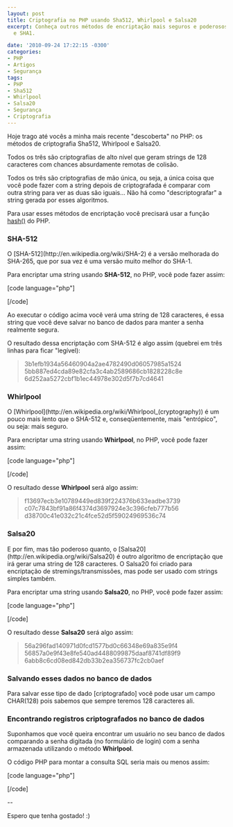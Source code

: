 ```yaml
---
layout: post
title: Criptografia no PHP usando Sha512, Whirlpool e Salsa20
excerpt: Conheça outros métodos de encriptação mais seguros e poderosos que o MD5
  e SHA1.

date: '2010-09-24 17:22:15 -0300'
categories:
- PHP
- Artigos
- Segurança
tags:
- PHP
- Sha512
- Whirlpool
- Salsa20
- Segurança
- Criptografia
---
```

Hoje trago até vocês a minha mais recente "descoberta" no PHP: os métodos de criptografia Sha512, Whirlpool e Salsa20.

Todos os três são criptografias de alto nível que geram strings de 128 caracteres com chances absurdamente remotas de colisão.

Todos os três são criptografias de mão única, ou seja, a única coisa que você pode fazer com a string depois de criptografada é comparar com outra string para ver as duas são iguais... Não há como "descriptografar" a string gerada por esses algoritmos.

Para usar esses métodos de encriptação você precisará usar a função [hash()](http://br2.php.net/manual/pt_BR/function.hash.php) do PHP.

<h3>SHA-512</h3>
O [SHA-512](http://en.wikipedia.org/wiki/SHA-2) é a versão melhorada do SHA-265, que por sua vez é uma versão muito melhor do SHA-1.

Para encriptar uma string usando <strong>SHA-512</strong>, no PHP, você pode fazer assim:


[code language="php"]
<?php

$string = 'O rato reu a ropa do rei de Roma';
$codificada = hash('sha512', $string);

echo "Resultado da codificação usando sha512: " . $codificada;

?>
[/code]

Ao executar o código acima você verá uma string de 128 caracteres, é essa string que você deve salvar no banco de dados para manter a senha realmente segura.

O resultado dessa encriptação com SHA-512 é algo assim (quebrei em três linhas para ficar "legível):

<blockquote>3b1efb1934a56460904a2ae4782490d06057985a1524
5bb887ed4cda89e82cfa3c4ab2589686cb1828228c8e
6d252aa5272cbf1b1ec44978e302d5f7b7cd4641
</blockquote>
<h3>Whirlpool</h3>
O [Whirlpool](http://en.wikipedia.org/wiki/Whirlpool_(cryptography)) é um pouco mais lento que o SHA-512 e, conseqüentemente, mais "entrópico", ou seja: mais seguro.

Para encriptar uma string usando <strong>Whirlpool</strong>, no PHP, você pode fazer assim:


[code language="php"]
<?php

$string = 'O rato reu a ropa do rei de Roma';
$codificada = hash('whirlpool', $string);

echo "Resultado da codificação usando whirlpool: " . $codificada;

?>
[/code]

O resultado desse <strong>Whirlpool</strong> será algo assim:

<blockquote>f13697ecb3e10789449ed839f224376b633eadbe3739
c07c7843bf91a86f4374d3697924e3c396cfeb777b56
d38700c41e032c21c4fce52d5f59024969536c74
</blockquote>
<h3>Salsa20</h3>
E por fim, mas tão poderoso quanto, o [Salsa20](http://en.wikipedia.org/wiki/Salsa20) é outro algoritmo de encriptação que irá gerar uma string de 128 caracteres. O Salsa20 foi criado para encriptação de stremings/transmissões, mas pode ser usado com strings simples também.

Para encriptar uma string usando <strong>Salsa20</strong>, no PHP, você pode fazer assim:


[code language="php"]
<?php

$string = 'O rato reu a ropa do rei de Roma';
$codificada = hash('salsa20', $string);

echo "Resultado da codificação usando salsa20: " . $codificada;

?>
[/code]

O resultado desse <strong>Salsa20</strong> será algo assim:

<blockquote>56a296fad140971d0fcd1577bd0c66348e69a835e9f4
56857a0e9f43e8fe540ad4488099875daaf8741df89f9
6abb8c6cd08ed842db33b2ea356737fc2cb0aef
</blockquote>
<h3>Salvando esses dados no banco de dados</h3>
Para salvar esse tipo de dado [criptografado] você pode usar um campo CHAR(128) pois sabemos que sempre teremos 128 caracteres ali.

<h3>Encontrando registros criptografados no banco de dados</h3>
Suponhamos que você queira encontrar um usuário no seu banco de dados comparando a senha digitada (no formulário de login) com a senha armazenada utilizando o método <strong>Whirlpool</strong>.

O código PHP para montar a consulta SQL seria mais ou menos assim:


[code language="php"]
<?php

$usuario = 'thiago'; // Nome do usuario (digitado pelo usuario)
$senha = '12345'; // Senha (digitada pelo usuario)

// Encripta a senha utilizando Whirlpool
$whirlpool = hash('whirlpool', $senha);

$sql = "SELECT * FROM `usuarios` WHERE `usuario` = '{$usuario}' AND BINARY `senha` = '{$whirlpool}'";

?>
[/code]

--

Espero que tenha gostado! :)

